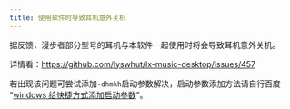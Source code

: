 ```yaml
---
title: 使用软件时导致耳机意外关机
---
```


据反馈，漫步者部分型号的耳机与本软件一起使用时将会导致耳机意外关机。

详情看：<https://github.com/lyswhut/lx-music-desktop/issues/457>

若出现该问题可尝试添加`-dhmkh`启动参数解决，启动参数添加方法请自行百度
“[windows 给快捷方式添加启动参数](https://www.baidu.com/s?wd=windows+%E7%BB%99%E5%BF%AB%E6%8D%B7%E6%96%B9%E5%BC%8F%E6%B7%BB%E5%8A%A0%E5%90%AF%E5%8A%A8%E5%8F%82%E6%95%B0)”。
